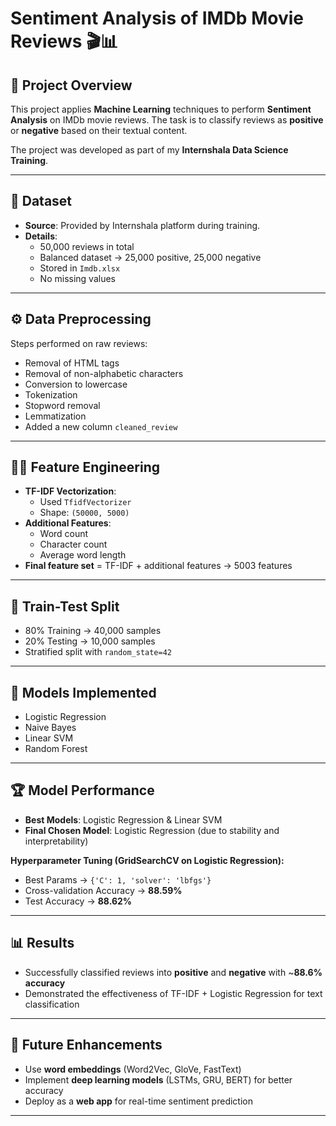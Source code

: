 # Sentiment Analysis of IMDb Movie Reviews 🎬📊  

## 📌 Project Overview  
This project applies **Machine Learning** techniques to perform **Sentiment Analysis** on IMDb movie reviews. The task is to classify reviews as **positive** or **negative** based on their textual content.  

The project was developed as part of my **Internshala Data Science Training**.  

---

## 📂 Dataset  
- **Source**: Provided by Internshala platform during training.  
- **Details**:  
  - 50,000 reviews in total  
  - Balanced dataset → 25,000 positive, 25,000 negative  
  - Stored in `Imdb.xlsx`  
  - No missing values  

---

## ⚙️ Data Preprocessing  
Steps performed on raw reviews:  
- Removal of HTML tags  
- Removal of non-alphabetic characters  
- Conversion to lowercase  
- Tokenization  
- Stopword removal  
- Lemmatization  
- Added a new column `cleaned_review`  

---

## 🧑‍💻 Feature Engineering  
- **TF-IDF Vectorization**:  
  - Used `TfidfVectorizer`  
  - Shape: `(50000, 5000)`  
- **Additional Features**:  
  - Word count  
  - Character count  
  - Average word length  
- **Final feature set** = TF-IDF + additional features → 5003 features  

---

## 🔀 Train-Test Split  
- 80% Training → 40,000 samples  
- 20% Testing → 10,000 samples  
- Stratified split with `random_state=42`  

---

## 🤖 Models Implemented  
- Logistic Regression  
- Naive Bayes  
- Linear SVM  
- Random Forest  

---

## 🏆 Model Performance  
- **Best Models**: Logistic Regression & Linear SVM  
- **Final Chosen Model**: Logistic Regression (due to stability and interpretability)  

**Hyperparameter Tuning (GridSearchCV on Logistic Regression):**  
- Best Params → `{'C': 1, 'solver': 'lbfgs'}`  
- Cross-validation Accuracy → **88.59%**  
- Test Accuracy → **88.62%**  

---

## 📊 Results  
- Successfully classified reviews into **positive** and **negative** with ~**88.6% accuracy**  
- Demonstrated the effectiveness of TF-IDF + Logistic Regression for text classification  

---

## 📌 Future Enhancements  
- Use **word embeddings** (Word2Vec, GloVe, FastText)  
- Implement **deep learning models** (LSTMs, GRU, BERT) for better accuracy  
- Deploy as a **web app** for real-time sentiment prediction  

---
